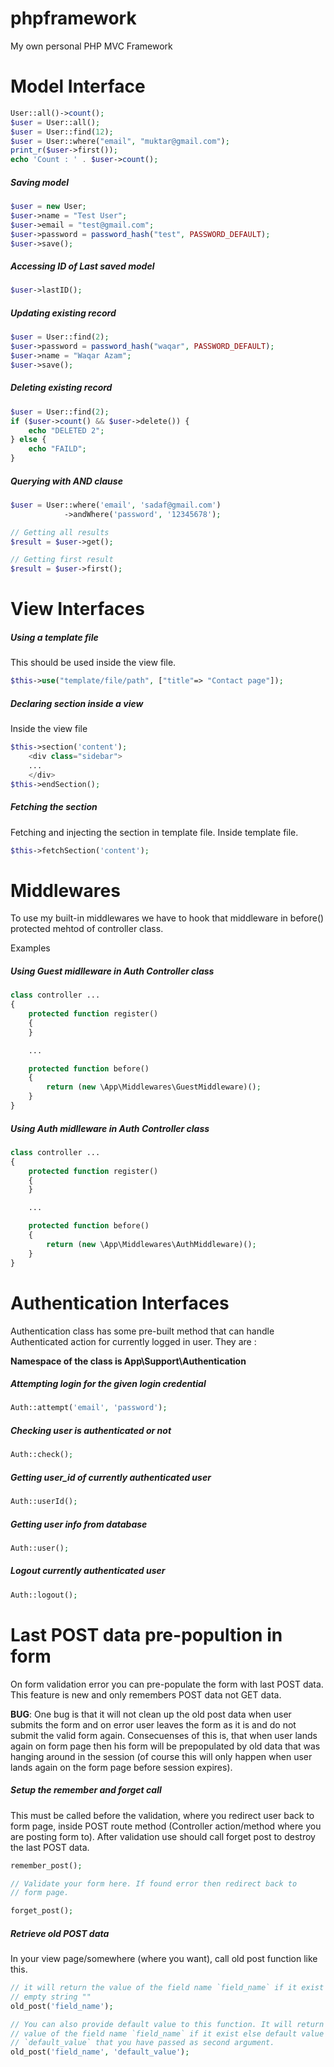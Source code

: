 # phpframework
My own personal PHP MVC Framework

# Model Interface
```php
User::all()->count();
$user = User::all();
$user = User::find(12);
$user = User::where("email", "muktar@gmail.com");
print_r($user->first());
echo 'Count : ' . $user->count();
```

##### __Saving model__
```php
$user = new User;
$user->name = "Test User";
$user->email = "test@gmail.com";
$user->password = password_hash("test", PASSWORD_DEFAULT);
$user->save();
```

##### __Accessing ID of Last saved model__
```php
$user->lastID();
```

##### __Updating existing record__
```php
$user = User::find(2);
$user->password = password_hash("waqar", PASSWORD_DEFAULT);
$user->name = "Waqar Azam";
$user->save();
```

##### __Deleting existing record__
```php
$user = User::find(2);
if ($user->count() && $user->delete()) {
	echo "DELETED 2";
} else {
	echo "FAILD";
}
```

##### __Querying with AND clause__
```php
$user = User::where('email', 'sadaf@gmail.com')
			->andWhere('password', '12345678');

// Getting all results
$result = $user->get();

// Getting first result
$result = $user->first();
```

# View Interfaces

##### __Using a template file__
This should be used inside the view file.
```php
$this->use("template/file/path", ["title"=> "Contact page"]);
```

##### __Declaring section inside a view__
Inside the view file
```php
$this->section('content');
	<div class="sidebar">
	...
	</div>
$this->endSection();
```

##### __Fetching the section__
Fetching and injecting the section in template file.
Inside template file.
```php
$this->fetchSection('content');
```


# Middlewares
To use my built-in middlewares we have to hook that middleware in before() protected mehtod of controller class.

Examples

##### __Using Guest midlleware in Auth Controller class__

```php
class controller ...
{
	protected function register()
	{
	}

	...

	protected function before()
	{
		return (new \App\Middlewares\GuestMiddleware)();
	}
}
```

##### __Using Auth midlleware in Auth Controller class__

```php
class controller ...
{
	protected function register()
	{
	}

	...

	protected function before()
	{
		return (new \App\Middlewares\AuthMiddleware)();
	}
}
```

# Authentication Interfaces
Authentication class has some pre-built method that can handle Authenticated action for currently logged in user. They are :

__Namespace of the class is App\Support\Authentication__

##### __Attempting login for the given login credential__
```php
Auth::attempt('email', 'password');
```

##### __Checking user is authenticated or not__
```php
Auth::check();
```

##### __Getting user_id of currently authenticated user__
```php
Auth::userId();
```

##### __Getting user info from database__
```php
Auth::user();
```

##### __Logout currently authenticated user__
```php
Auth::logout();
```

# Last POST data pre-popultion in form
On form validation error you can pre-populate the form with last POST data. This feature is new and only remembers POST data not GET data.

__BUG__: One bug is that it will not clean up the old post data when user submits the form and on error user leaves the form as it is and do not submit the valid form again. Consecuenses of this is, that when user lands again on form page then his form will be prepopulated by old data that was hanging around in the session (of course this will only happen when user lands again on the form page before session expires).

##### __Setup the remember and forget call__
This must be called before the validation, where you redirect user back to form page, inside POST route method (Controller action/method where you are posting form to). After validation use should call forget post to destroy the last POST data.
```php
remember_post();

// Validate your form here. If found error then redirect back to
// form page.

forget_post();
```

##### __Retrieve old POST data__
In your view page/somewhere (where you want), call old post function like this.
```php
// it will return the value of the field name `field_name` if it exist else
// empty string ""
old_post('field_name');

// You can also provide default value to this function. It will return the
// value of the field name `field_name` if it exist else default value
// `default_value` that you have passed as second argument.
old_post('field_name', 'default_value');
```